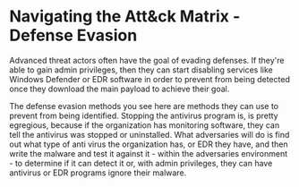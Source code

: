 # Navigating the Att\&ck Matrix - Defense Evasion

Advanced threat actors often have the goal of evading defenses. If they're able to gain admin privileges, then they can start disabling services like Windows Defender or EDR software in order to prevent from being detected once they download the main payload to achieve their goal.&#x20;

The defense evasion methods you see here are methods they can use to prevent from being identified. Stopping the antivirus program is, is pretty egregious, because if the organization has monitoring software, they can tell the antivirus was stopped or uninstalled. What adversaries will do is find out what type of anti virus the organization has, or EDR they have, and then write the malware and test it against it - within the adversaries environment - to determine if it can detect it or, with admin privileges, they can have antivirus or EDR programs ignore their malware.
